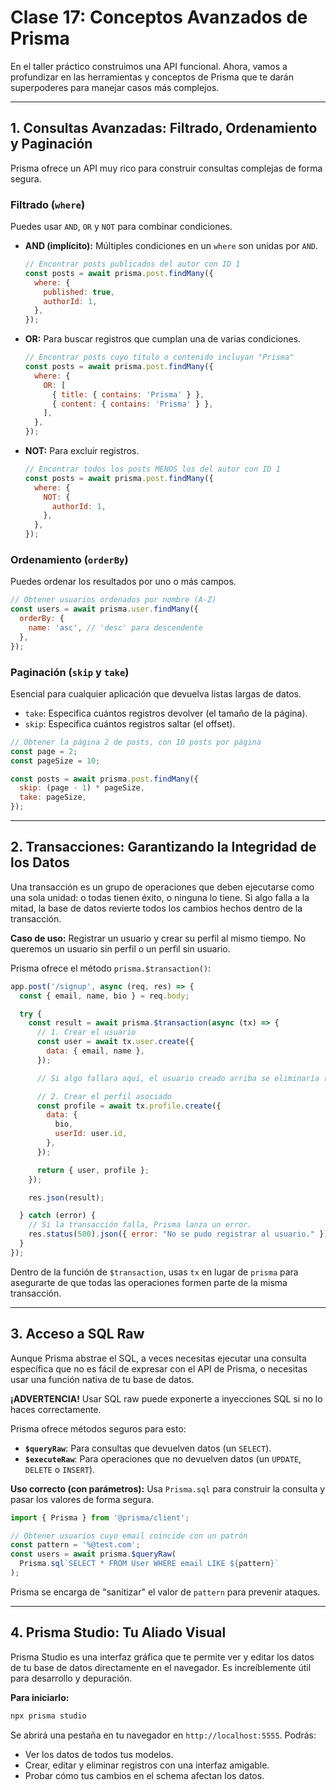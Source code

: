 # Clase 17: Conceptos Avanzados de Prisma

En el taller práctico construimos una API funcional. Ahora, vamos a profundizar en las herramientas y conceptos de Prisma que te darán superpoderes para manejar casos más complejos.

---

## 1. Consultas Avanzadas: Filtrado, Ordenamiento y Paginación

Prisma ofrece un API muy rico para construir consultas complejas de forma segura.

### Filtrado (`where`)

Puedes usar `AND`, `OR` y `NOT` para combinar condiciones.

- **AND (implícito):** Múltiples condiciones en un `where` son unidas por `AND`.
  ```javascript
  // Encontrar posts publicados del autor con ID 1
  const posts = await prisma.post.findMany({
    where: {
      published: true,
      authorId: 1,
    },
  });
  ```

- **OR:** Para buscar registros que cumplan una de varias condiciones.
  ```javascript
  // Encontrar posts cuyo título o contenido incluyan "Prisma"
  const posts = await prisma.post.findMany({
    where: {
      OR: [
        { title: { contains: 'Prisma' } },
        { content: { contains: 'Prisma' } },
      ],
    },
  });
  ```

- **NOT:** Para excluir registros.
  ```javascript
  // Encontrar todos los posts MENOS los del autor con ID 1
  const posts = await prisma.post.findMany({
    where: {
      NOT: {
        authorId: 1,
      },
    },
  });
  ```

### Ordenamiento (`orderBy`)

Puedes ordenar los resultados por uno o más campos.

```javascript
// Obtener usuarios ordenados por nombre (A-Z)
const users = await prisma.user.findMany({
  orderBy: {
    name: 'asc', // 'desc' para descendente
  },
});
```

### Paginación (`skip` y `take`)

Esencial para cualquier aplicación que devuelva listas largas de datos.
- `take`: Especifica cuántos registros devolver (el tamaño de la página).
- `skip`: Especifica cuántos registros saltar (el offset).

```javascript
// Obtener la página 2 de posts, con 10 posts por página
const page = 2;
const pageSize = 10;

const posts = await prisma.post.findMany({
  skip: (page - 1) * pageSize,
  take: pageSize,
});
```

---

## 2. Transacciones: Garantizando la Integridad de los Datos

Una transacción es un grupo de operaciones que deben ejecutarse como una sola unidad: o todas tienen éxito, o ninguna lo tiene. Si algo falla a la mitad, la base de datos revierte todos los cambios hechos dentro de la transacción.

**Caso de uso:** Registrar un usuario y crear su perfil al mismo tiempo. No queremos un usuario sin perfil o un perfil sin usuario.

Prisma ofrece el método `prisma.$transaction()`:

```javascript
app.post('/signup', async (req, res) => {
  const { email, name, bio } = req.body;

  try {
    const result = await prisma.$transaction(async (tx) => {
      // 1. Crear el usuario
      const user = await tx.user.create({
        data: { email, name },
      });

      // Si algo fallara aquí, el usuario creado arriba se eliminaría (rollback).

      // 2. Crear el perfil asociado
      const profile = await tx.profile.create({
        data: {
          bio,
          userId: user.id,
        },
      });

      return { user, profile };
    });

    res.json(result);

  } catch (error) {
    // Si la transacción falla, Prisma lanza un error.
    res.status(500).json({ error: "No se pudo registrar al usuario." });
  }
});
```
Dentro de la función de `$transaction`, usas `tx` en lugar de `prisma` para asegurarte de que todas las operaciones formen parte de la misma transacción.

---

## 3. Acceso a SQL Raw

Aunque Prisma abstrae el SQL, a veces necesitas ejecutar una consulta específica que no es fácil de expresar con el API de Prisma, o necesitas usar una función nativa de tu base de datos.

**¡ADVERTENCIA!** Usar SQL raw puede exponerte a inyecciones SQL si no lo haces correctamente.

Prisma ofrece métodos seguros para esto:

- **`$queryRaw`**: Para consultas que devuelven datos (un `SELECT`).
- **`$executeRaw`**: Para operaciones que no devuelven datos (un `UPDATE`, `DELETE` o `INSERT`).

**Uso correcto (con parámetros):**
Usa `Prisma.sql` para construir la consulta y pasar los valores de forma segura.

```javascript
import { Prisma } from '@prisma/client';

// Obtener usuarios cuyo email coincide con un patrón
const pattern = '%@test.com';
const users = await prisma.$queryRaw(
  Prisma.sql`SELECT * FROM User WHERE email LIKE ${pattern}`
);
```
Prisma se encarga de "sanitizar" el valor de `pattern` para prevenir ataques.

---

## 4. Prisma Studio: Tu Aliado Visual

Prisma Studio es una interfaz gráfica que te permite ver y editar los datos de tu base de datos directamente en el navegador. Es increíblemente útil para desarrollo y depuración.

**Para iniciarlo:**
```bash
npx prisma studio
```
Se abrirá una pestaña en tu navegador en `http://localhost:5555`. Podrás:
- Ver los datos de todos tus modelos.
- Crear, editar y eliminar registros con una interfaz amigable.
- Probar cómo tus cambios en el schema afectan los datos.
